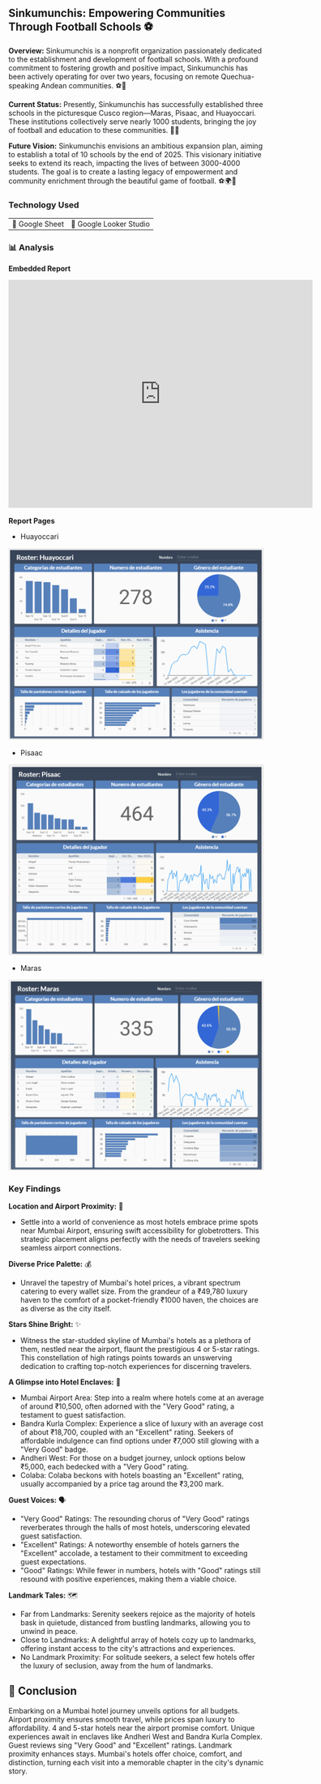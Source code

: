 ## Sinkumunchis: Empowering Communities Through Football Schools ⚽

**Overview:**
Sinkumunchis is a nonprofit organization passionately dedicated to the establishment and development of football schools. With a profound commitment to fostering growth and positive impact, Sinkumunchis has been actively operating for over two years, focusing on remote Quechua-speaking Andean communities. ⚽🌄

**Current Status:**
Presently, Sinkumunchis has successfully established three schools in the picturesque Cusco region—Maras, Pisaac, and Huayoccari. These institutions collectively serve nearly 1000 students, bringing the joy of football and education to these communities. 🏫👫

**Future Vision:**
Sinkumunchis envisions an ambitious expansion plan, aiming to establish a total of 10 schools by the end of 2025. This visionary initiative seeks to extend its reach, impacting the lives of between 3000-4000 students. The goal is to create a lasting legacy of empowerment and community enrichment through the beautiful game of football. ⚽🌍💙

### Technology Used

<table>
  <tr>
    <td>🔹 Google Sheet</td>
    <td>🔹 Google Looker Studio</td>
  </tr>
</table>

### 📊 Analysis

**Embedded Report**

<iframe width="600" height="450" src="https://lookerstudio.google.com/embed/reporting/85837ecb-a3f9-448f-b70b-20c2ec603ac4/page/qlD" frameborder="0" style="border:0" allowfullscreen></iframe>


**Report Pages**

- Huayoccari
  
[![Huayoccari](/images/Sinkumunchis/Sinku_01.png?raw=true)](/images/Sinkumunchis/Sinku_01.png?raw=true) 

- Pisaac
  
[![Pisaac](/images/Sinkumunchis/Sinku_02.png?raw=true)](/images/Sinkumunchis/Sinku_02.png?raw=true) 

- Maras
  
[![Maras](/images/Sinkumunchis/Sinku_03.png?raw=true)](/images/Sinkumunchis/Sinku_03.png?raw=true)  


### Key Findings

**Location and Airport Proximity:** 🌆

- Settle into a world of convenience as most hotels embrace prime spots near Mumbai Airport, ensuring swift accessibility for globetrotters. This strategic placement aligns perfectly with the needs of travelers seeking seamless airport connections.

**Diverse Price Palette:** 💰

- Unravel the tapestry of Mumbai's hotel prices, a vibrant spectrum catering to every wallet size. From the grandeur of a ₹49,780 luxury haven to the comfort of a pocket-friendly ₹1000 haven, the choices are as diverse as the city itself.

**Stars Shine Bright:** ✨

- Witness the star-studded skyline of Mumbai's hotels as a plethora of them, nestled near the airport, flaunt the prestigious 4 or 5-star ratings. This constellation of high ratings points towards an unswerving dedication to crafting top-notch experiences for discerning travelers.

**A Glimpse into Hotel Enclaves:** 👀

- Mumbai Airport Area: Step into a realm where hotels come at an average of around ₹10,500, often adorned with the "Very Good" rating, a testament to guest satisfaction.
- Bandra Kurla Complex: Experience a slice of luxury with an average cost of about ₹18,700, coupled with an "Excellent" rating. Seekers of affordable indulgence can find options under ₹7,000 still glowing with a "Very Good" badge.
- Andheri West: For those on a budget journey, unlock options below ₹5,000, each bedecked with a "Very Good" rating.
- Colaba: Colaba beckons with hotels boasting an "Excellent" rating, usually accompanied by a price tag around the ₹3,200 mark.

**Guest Voices:** 🗣️

- "Very Good" Ratings: The resounding chorus of "Very Good" ratings reverberates through the halls of most hotels, underscoring elevated guest satisfaction.
- "Excellent" Ratings: A noteworthy ensemble of hotels garners the "Excellent" accolade, a testament to their commitment to exceeding guest expectations.
- "Good" Ratings: While fewer in numbers, hotels with "Good" ratings still resound with positive experiences, making them a viable choice.

**Landmark Tales:** 🗺️

- Far from Landmarks: Serenity seekers rejoice as the majority of hotels bask in quietude, distanced from bustling landmarks, allowing you to unwind in peace.
- Close to Landmarks: A delightful array of hotels cozy up to landmarks, offering instant access to the city's attractions and experiences.
- No Landmark Proximity: For solitude seekers, a select few hotels offer the luxury of seclusion, away from the hum of landmarks.


## 📝 Conclusion

Embarking on a Mumbai hotel journey unveils options for all budgets. Airport proximity ensures smooth travel, while prices span luxury to affordability. 4 and 5-star hotels near the airport promise comfort. Unique experiences await in enclaves like Andheri West and Bandra Kurla Complex. Guest reviews sing "Very Good" and "Excellent" ratings. Landmark proximity enhances stays. Mumbai's hotels offer choice, comfort, and distinction, turning each visit into a memorable chapter in the city's dynamic story.

